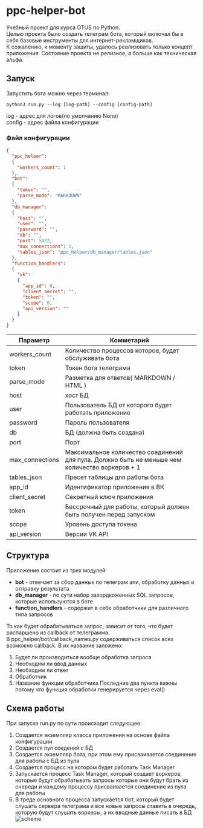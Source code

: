 # ppc-helper-bot
Учебный проект для курса OTUS по Python.  
Целью проекта было создать телеграм бота, который включал бы в себя базовые инструменты для интернет-рекламщиков.  
К сожалению, к моменту защиты, удалось реализовать только концепт приложения. Состояние проекта не релизное, а больше как техническая альфа.

## Запуск
Запустить бота можно через терминал:  
```
python3 run.py --log [log-path] --config [config-path]
```  
log - адрес для логов(по умолчанию None)  
config - адрес файла конфигурации  
### Файл конфигурации
```json
{
  "ppc_helper":
  {
    "workers_count": 1
  },
  "bot":
  {
    "token": "",
    "parse_mode": "MARKDOWN"
  },
  "db_manager":
  {
    "host": "",
    "user": "",
    "password": "",
    "db": "",
    "port": 5432,
    "max_connections": 1,
    "tables_json": "ppc_helper/db_manager/tables.json"
  },
  "function_handlers":
  {
    "vk":
    {
      "app_id": 0,
      "client_secret": "",
      "token": "",
      "scope": 0,
      "api_version": ""
    }
  }
}
```
Параметр | Комметарий
-------- | ----------
workers_count | Количество процессов которое, будет обслуживать бота
token | Токен бота телеграма
parse_mode | Разметка для ответов( MARKDOWN / HTML )
host | хост БД
user | Пользователь БД от которого будет работать приложение
password | Пароль пользователя
db | БД (должна быть создана)
port | Порт
max_connections | Максимальное количество соединений для пула. Должно быть не меньше чем количество воркеров + 1 
tables_json | Пресет таблицы для работы бота
app_id | Идентификатор приложения в ВК
client_secret | Секретный ключ приложения
token | Бессрочный для работы, который должен быть получен перед запуском
scope | Уровень доступа токена
api_version | Версии VK API

## Структура
Приложение состоит из трех модулей:  
* **bot** - отвечает за сбор данных по телеграм апи, обработку данных и отправку результата  
* **db_manager** - по сути набор захордкоженных SQL запросов, которые используются в боте  
* **function_handlers** - содержит в себе обработчики для различного типа запросов   

То как будет обрабатываться запрос, зависит от того, что будет распаршено из callback от телеграмма.  
В ppc_helper/bot/callback_names.py содерживаться список всех возможно callback. В их название заложено:  
1. Будет ли производиться вообще обработка запроса
1. Необходим ли ввод данных
1. Необходим ли ответ
1. Обработчик
1. Название функции обработчика
Последние два пункта важны потому что функция обработки генерируется через eval()

## Схема работы
При запуске run.py по сути происходит следующее:  
1. Создается экземпляр класса приложения на основе файла конфигурации
1. Создается пул соедений с БД
1. Создается экземпляр бота, при этом ему присваивается соединение для работы с БД из пула
1. Создается процесс на котором будет работать Task Manager
1. Запускается процесс Task Manager, который создает воркеров, которые будут обрабатывать запросы которые они будут брать из очереди и каждому процессу присваивается соединение из пула для работы
1. В треде основного процесса запускается бот, который будет слушать сервера телеграма и все новые запросы ставить в очередь, которую будут слушать воркеры, а их вводные данные писать в БД
![scheme](https://morgoth.ru/images/2020/11/14/937c8797c15b888801a10d20e3a9628e.png)
